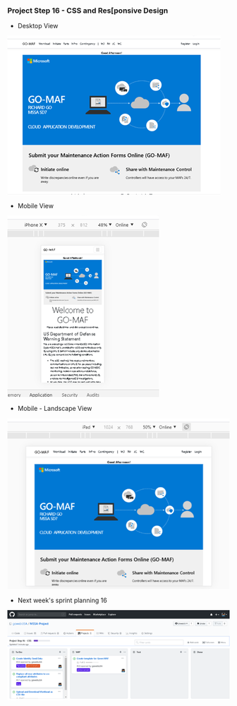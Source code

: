 ### Project Step 16 - CSS and Res[ponsive Design

- Desktop View

![Desktop](https://github.com/gowebUSA/MSSA-Project/blob/master/ProjectSteps/ProjectStep16/files/Desktop-view1.png?raw=true)
- Mobile View

![Mobile](https://github.com/gowebUSA/MSSA-Project/blob/master/ProjectSteps/ProjectStep16/files/Mobile-view1.png?raw=true)
- Mobile - Landscape View

![Mobile Landscape](https://github.com/gowebUSA/MSSA-Project/blob/master/ProjectSteps/ProjectStep16/files/Mobile-Landscape-view1.png?raw=true)
- Next week's sprint planning 16

![Sprint 16](https://github.com/gowebUSA/MSSA-Project/blob/master/ProjectSteps/ProjectStep16/files/sprint-16.png?raw=true)
